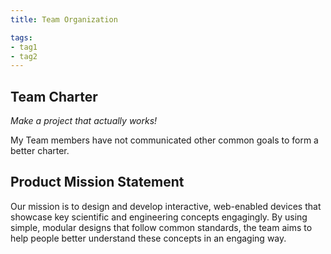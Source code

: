 ```yaml
---
title: Team Organization

tags:
- tag1
- tag2
---
```


## Team Charter
*Make a project that actually works!*

My Team members have not communicated other common goals to form a better charter.

## Product Mission Statement
Our mission is to design and develop interactive, web-enabled devices that showcase key scientific and engineering concepts engagingly. By using simple, modular designs that follow common standards, the team aims to help people better understand these concepts in an engaging way.
